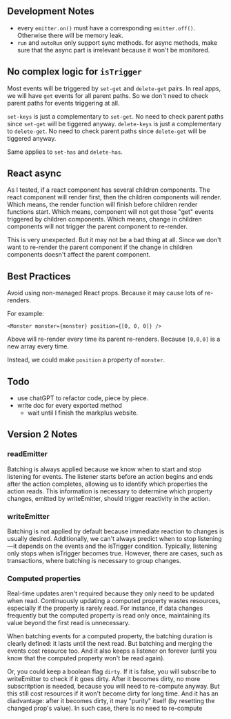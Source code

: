 ## Development Notes

- every `emitter.on()` must have a corresponding `emitter.off()`. Otherwise there will be memory leak.
- `run` and `autoRun` only support sync methods. for async methods, make sure that the async part is irrelevant because it won't be monitored.

## No complex logic for `isTrigger`

Most events will be triggered by `set-get` and `delete-get` pairs.
In real apps, we will have `get` events for all parent paths. So we don't need to check parent paths for events triggering at all.

`set-keys` is just a complementary to `set-get`. No need to check parent paths since `set-get` will be tiggered anyway.
`delete-keys` is just a complementary to `delete-get`. No need to check parent paths since `delete-get` will be tiggered anyway.

Same applies to `set-has` and `delete-has`.

## React async

As I tested, if a react component has several children components. The react component will render first, then the children components will render.
Which means, the render function will finish before children render functions start.
Which means, component will not get those "get" events triggered by children components.
Which means, change in children components will not trigger the parent component to re-render.

This is very unexpected. But it may not be a bad thing at all. Since we don't want to re-render the parent component if the change in children components doesn't affect the parent component.

## Best Practices

Avoid using non-managed React props. Because it may cause lots of re-renders.

For example:

```tsx
<Monster monster={monster} position={[0, 0, 0]} />
```

Above will re-render every time its parent re-renders. Because `[0,0,0]` is a new array every time.

Instead, we could make `position` a property of `monster`.

## Todo

- use chatGPT to refactor code, piece by piece.
- write doc for every exported method
  - wait until I finish the markplus website.

## Version 2 Notes

### readEmitter

Batching is always applied because we know when to start and stop listening for events. The listener starts before an action begins and ends after the action completes, allowing us to identify which properties the action reads. This information is necessary to determine which property changes, emitted by writeEmitter, should trigger reactivity in the action.

### writeEmitter

Batching is not applied by default because immediate reaction to changes is usually desired. Additionally, we can't always predict when to stop listening—it depends on the events and the isTrigger condition. Typically, listening only stops when isTrigger becomes true. However, there are cases, such as transactions, where batching is necessary to group changes.

### Computed properties

Real-time updates aren't required because they only need to be updated when read. Continuously updating a computed property wastes resources, especially if the property is rarely read. For instance, if data changes frequently but the computed property is read only once, maintaining its value beyond the first read is unnecessary.

When batching events for a computed property, the batching duration is clearly defined: it lasts until the next read. But batching and merging the events cost resource too. And it also keeps a listener on forever (until you know that the computed property won't be read again).

Or, you could keep a boolean flag `dirty`. If it is false, you will subscribe to writeEmitter to check if it goes dirty. After it becomes dirty, no more subscritption is needed, because you will need to re-compute anyway. But this still cost resources if it won't become dirty for long time. And it has an diadvantage: after it becomes dirty, it may "purity" itself (by resetting the changed prop's value). In such case, there is no need to re-compute
